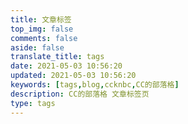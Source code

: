 ```yaml
---
title: 文章标签
top_img: false
comments: false
aside: false
translate_title: tags
date: 2021-05-03 10:56:20
updated: 2021-05-03 10:56:20
keywords: [tags,blog,ccknbc,CC的部落格]
description: CC的部落格 文章标签页
type: tags
---
```

